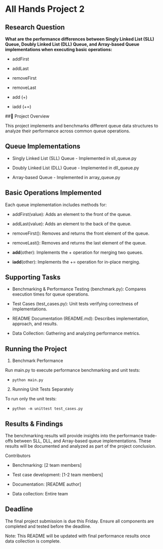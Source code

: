 # All Hands Project 2

## Research Question

**What are the performance differences between Singly Linked List (SLL) Queue, Doubly Linked List (DLL) Queue, and Array-based Queue implementations when executing basic operations:**

- addFirst

- addLast

- removeFirst

- removeLast

- add (+)

- iadd (+=)

##🚀 Project Overview

This project implements and benchmarks different queue data structures to analyze their performance across common queue operations.

## Queue Implementations

- Singly Linked List (SLL) Queue - Implemented in sll_queue.py

- Doubly Linked List (DLL) Queue - Implemented in dll_queue.py

- Array-based Queue - Implemented in array_queue.py

## Basic Operations Implemented

Each queue implementation includes methods for:

- addFirst(value): Adds an element to the front of the queue.

- addLast(value): Adds an element to the back of the queue.

- removeFirst(): Removes and returns the front element of the queue.

- removeLast(): Removes and returns the last element of the queue.

- __add__(other): Implements the + operation for merging two queues.

- __iadd__(other): Implements the += operation for in-place merging.

## Supporting Tasks

- Benchmarking & Performance Testing (benchmark.py): Compares execution times for queue operations.

- Test Cases (test_cases.py): Unit tests verifying correctness of implementations.

- README Documentation (README.md): Describes implementation, approach, and results.

- Data Collection: Gathering and analyzing performance metrics.

## Running the Project

1. Benchmark Performance

Run main.py to execute performance benchmarking and unit tests:

- `python main.py`

2. Running Unit Tests Separately

To run only the unit tests:

- `python -m unittest test_cases.py`

## Results & Findings

The benchmarking results will provide insights into the performance trade-offs between SLL, DLL, and Array-based queue implementations. These results will be documented and analyzed as part of the project conclusion.

Contributors

- Benchmarking: [2 team members]

- Test case development: [1-2 team members]

- Documentation: [README author]

- Data collection: Entire team

## Deadline

The final project submission is due this Friday. Ensure all components are completed and tested before the deadline.

Note: This README will be updated with final performance results once data collection is complete.
